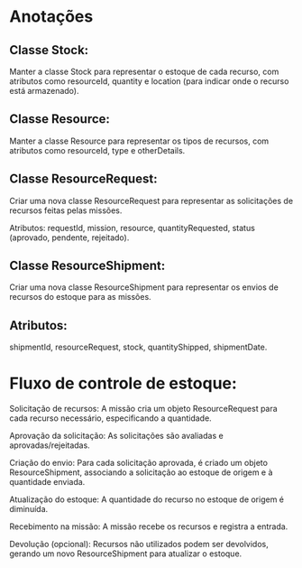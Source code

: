 # Anotações

## Classe Stock:

Manter a classe Stock para representar o estoque de cada recurso, com atributos como resourceId, quantity e location (para indicar onde o recurso está armazenado).

## Classe Resource:

Manter a classe Resource para representar os tipos de recursos, com atributos como resourceId, type e otherDetails.

## Classe ResourceRequest:

Criar uma nova classe ResourceRequest para representar as solicitações de recursos feitas pelas missões.

Atributos: requestId, mission, resource, quantityRequested, status (aprovado, pendente, rejeitado).

## Classe ResourceShipment:

Criar uma nova classe ResourceShipment para representar os envios de recursos do estoque para as missões.

## Atributos:

shipmentId, resourceRequest, stock, quantityShipped, shipmentDate.

# Fluxo de controle de estoque:

Solicitação de recursos: A missão cria um objeto ResourceRequest para cada recurso necessário, especificando a quantidade.

Aprovação da solicitação: As solicitações são avaliadas e aprovadas/rejeitadas.

Criação do envio: Para cada solicitação aprovada, é criado um objeto ResourceShipment, associando a solicitação ao estoque de origem e à quantidade enviada.

Atualização do estoque: A quantidade do recurso no estoque de origem é diminuída.

Recebimento na missão: A missão recebe os recursos e registra a entrada.

Devolução (opcional): Recursos não utilizados podem ser devolvidos, gerando um novo ResourceShipment para atualizar o estoque.
